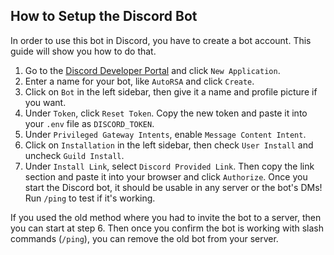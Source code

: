 ## How to Setup the Discord Bot
In order to use this bot in Discord, you have to create a bot account. This guide will show you how to do that.

1. Go to the [Discord Developer Portal](https://discord.com/developers/applications) and click `New Application`.
2. Enter a name for your bot, like `AutoRSA` and click `Create`.
3. Click on `Bot` in the left sidebar, then give it a name and profile picture if you want.
4. Under `Token`, click `Reset Token`. Copy the new token and paste it into your `.env` file as `DISCORD_TOKEN`.
5. Under `Privileged Gateway Intents`, enable `Message Content Intent`.
6. Click on `Installation` in the left sidebar, then check `User Install` and uncheck `Guild Install`.
7. Under `Install Link`, select `Discord Provided Link`. Then copy the link section and paste it into your browser and click `Authorize`.
Once you start the Discord bot, it should be usable in any server or the bot's DMs! Run `/ping` to test if it's working.

If you used the old method where you had to invite the bot to a server, then you can start at step 6. Then once you confirm the bot is working with slash commands (`/ping`), you can remove the old bot from your server.
